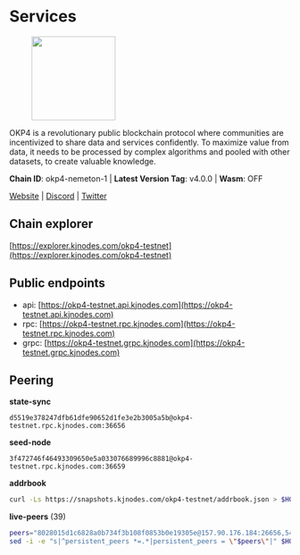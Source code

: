 # Services

<figure><img src="https://raw.githubusercontent.com/kj89/testnet_manuals/main/pingpub/logos/okp4.png" width="150" alt=""><figcaption></figcaption></figure>

OKP4 is a revolutionary public blockchain protocol where communities are incentivized to  share data and services confidently. To maximize value from data, it needs to be processed  by complex algorithms and pooled with other datasets, to create valuable knowledge.

**Chain ID**: okp4-nemeton-1 | **Latest Version Tag**: v4.0.0 | **Wasm**: OFF

[Website](https://okp4.network) | [Discord](https://discord.gg/okp4) | [Twitter](https://twitter.com/OKP4_Protocol)




## Chain explorer
[https://explorer.kjnodes.com/okp4-testnet](https://explorer.kjnodes.com/okp4-testnet)

## Public endpoints

* api: [https://okp4-testnet.api.kjnodes.com](https://okp4-testnet.api.kjnodes.com)
* rpc: [https://okp4-testnet.rpc.kjnodes.com](https://okp4-testnet.rpc.kjnodes.com)
* grpc: [https://okp4-testnet.grpc.kjnodes.com](https://okp4-testnet.grpc.kjnodes.com)

## Peering

**state-sync**

```text
d5519e378247dfb61dfe90652d1fe3e2b3005a5b@okp4-testnet.rpc.kjnodes.com:36656
```

**seed-node**

```text
3f472746f46493309650e5a033076689996c8881@okp4-testnet.rpc.kjnodes.com:36659
```

**addrbook**
```bash
curl -Ls https://snapshots.kjnodes.com/okp4-testnet/addrbook.json > $HOME/.okp4d/config/addrbook.json
```

**live-peers** (39)
```bash
peers="8028015d1c6828a0b734f3b108f0853b0e19305e@157.90.176.184:26656,540e0e9b33b2d87315fdf7089404671581d36e94@95.217.203.43:26656,e676fad27d970abede25b0469676b05ea83e5f04@144.168.47.230:36656,d5519e378247dfb61dfe90652d1fe3e2b3005a5b@65.109.68.190:36656,8cdeb85dada114c959c36bb59ce258c65ae3a09c@88.198.242.163:36656,d132ad0c5b2afd0eab2d87351eeda46dc9d69312@46.228.205.200:26656,7dfc61d3ac9f6da7fa9f4893bc0ffa17ef8006e6@185.111.159.139:36656,99f6675049e22a0216af0e2447e7a4c5021874cd@142.132.132.200:28656,ead118d7cbe51cbabf5a77b69db7255512f41023@88.208.34.134:60656,874373b78d2cd50e716aa464bf407581d9305655@94.250.201.130:27656,42fbb917fca6787bc3ab774865f4bb1ef950f114@65.108.226.26:30656,ebc272824924ea1a27ea3183dd0b9ba713494f83@95.214.55.198:26996,b0b56d944cf1cc569a1e77e0923e075bad94d755@141.95.145.41:28656,5c2a752c9b1952dbed075c56c600c3a79b58c395@95.214.55.232:26996,23e895e7d650f43e1f53522165607b71685f8cfa@65.108.75.107:26656,74349a1cb9479b291866debe2042de8a2e88b850@65.108.233.109:17656,be9841ace1d71a4c7681918ee39f5e00d8e96a82@213.239.216.252:36656,fff0a8c202befd9459ff93783a0e7756da305fe3@38.242.150.63:16656,6a66a38bdd5895ec6f1ce18b3430860a30e18e02@142.132.149.118:26656,42b1ed3a559cbc09278d360dfccf64866a780104@65.109.27.156:29656,d1a0ff9bd7ea1ebd06bc7158f3523f5e557328be@163.172.135.127:26656,5a460ead06c5fc1d6d70a1f858d874bf53463a4a@149.102.143.145:31656,ae5be91a24a5a454dd7d51b7762666d6ddc795ee@185.144.99.18:26656,473369a53bfa8a0ac4af5a191407b30bc82e83be@74.208.94.42:14656,854cc8b83a48ba4394c1940b57d0f42ec013e033@38.242.251.204:26656,95986e08f5baee420d3b72be67826e321663072b@65.109.85.221:6070,b7e01ffbe25214f24bb42f0e805d02940a7224df@194.163.172.115:17656,eef77b5ae1c37f3e5809ff928c329dde906be388@65.108.133.73:21656,8a7605d8ae4338de5b7a0d5c70244ce05e377630@85.10.200.221:26656,c6abcdff7b29159bf5be14f43c8e877648136468@51.159.2.19:23098,44685caf7d8e5befb1c8161c07adf1738dd125d2@130.185.119.103:56656,5c5bf00059349042504c1e7d0449c4ac6ee37fc2@142.132.202.50:11114,307fb25cd6998d0d5bd1d947571f6043c6bb4069@65.109.31.114:2280,90481aeb2485505f8844a7347dac9abcf5f7acbe@5.75.190.38:26656,fe8bd9375c43a7cc6ef27e62d56af341a62e67c9@95.217.202.49:30656,d7874317bcb8e2197b65622f7ddac28426d9a27f@65.108.9.164:22556,8af258bbe73f4c66127a7b3e8b1ec23fde2950a6@65.108.192.123:19656,d4305fcb7b20dc96481a6ae6ae84f281f3413a4e@65.109.37.58:13656,9755cab2585a2794453a5b396ef13b893393366f@65.108.212.224:46673"
sed -i -e "s|^persistent_peers *=.*|persistent_peers = \"$peers\"|" $HOME/.okp4d/config/config.toml
```
